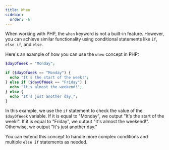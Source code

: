 ```yaml
---
title: When
sidebar:
  order: -6
---
```

When working with PHP, the `when` keyword is not a built-in feature. However, you can achieve similar functionality using conditional statements like `if`, `else if`, and `else`.

Here's an example of how you can use the `when` concept in PHP:

```php
$dayOfWeek = "Monday";

if ($dayOfWeek == "Monday") {
  echo "It's the start of the week!";
} else if ($dayOfWeek == "Friday") {
  echo "It's almost the weekend!";
} else {
  echo "It's just another day.";
}
```

In this example, we use the `if` statement to check the value of the `$dayOfWeek` variable. If it is equal to "Monday", we output "It's the start of the week!". If it is equal to "Friday", we output "It's almost the weekend!". Otherwise, we output "It's just another day."

You can extend this concept to handle more complex conditions and multiple `else if` statements as needed.
